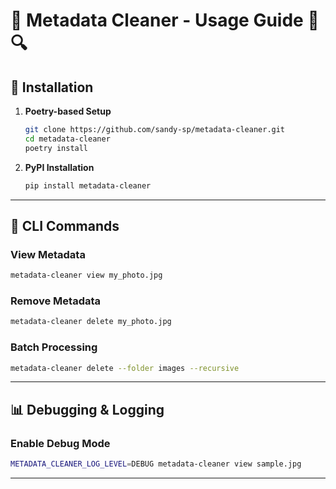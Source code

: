 
# 📄 Metadata Cleaner - Usage Guide 🧹🔍

## 🚀 Installation
1. **Poetry-based Setup**
   ```bash
   git clone https://github.com/sandy-sp/metadata-cleaner.git
   cd metadata-cleaner
   poetry install
   ```

2. **PyPI Installation**
   ```bash
   pip install metadata-cleaner
   ```

---

## 📖 CLI Commands

### **View Metadata**
```bash
metadata-cleaner view my_photo.jpg
```

### **Remove Metadata**
```bash
metadata-cleaner delete my_photo.jpg
```

### **Batch Processing**
```bash
metadata-cleaner delete --folder images --recursive
```

---

## 📊 Debugging & Logging

### **Enable Debug Mode**
```bash
METADATA_CLEANER_LOG_LEVEL=DEBUG metadata-cleaner view sample.jpg
```

---